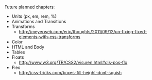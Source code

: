 Future planned chapters:

- Units (px, em, rem, %)
- Animations and Transitions
- Transforms
    - http://meyerweb.com/eric/thoughts/2011/09/12/un-fixing-fixed-elements-with-css-transforms
- Color
- HTML and Body
- Tables
- Floats
    - http://www.w3.org/TR/CSS2/visuren.html#dis-pos-flo
- Flex
    - http://css-tricks.com/boxes-fill-height-dont-squish